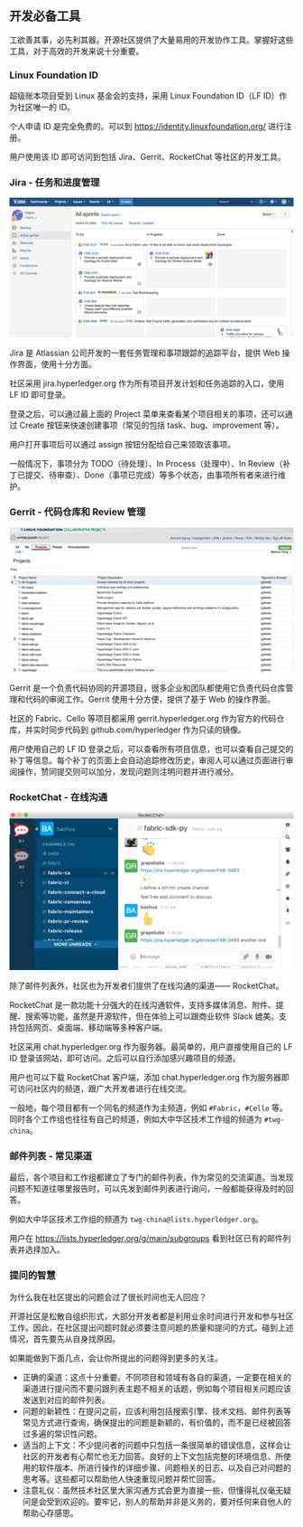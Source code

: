 ## 开发必备工具

工欲善其事，必先利其器。开源社区提供了大量易用的开发协作工具。掌握好这些工具，对于高效的开发来说十分重要。

### Linux Foundation ID

超级账本项目受到 Linux 基金会的支持，采用 Linux Foundation ID（LF ID）作为社区唯一的 ID。

个人申请 ID 是完全免费的。可以到 https://identity.linuxfoundation.org/ 进行注册。

用户使用该 ID 即可访问到包括 Jira、Gerrit、RocketChat 等社区的开发工具。

### Jira - 任务和进度管理

![Jira 任务管理](_images/jira.png)

Jira 是 Atlassian 公司开发的一套任务管理和事项跟踪的追踪平台，提供 Web 操作界面，使用十分方面。

社区采用 jira.hyperledger.org 作为所有项目开发计划和任务追踪的入口，使用 LF ID 即可登录。

登录之后，可以通过最上面的 Project 菜单来查看某个项目相关的事项，还可以通过 Create 按钮来快速创建事项（常见的包括 task、bug、improvement 等）。

用户打开事项后可以通过 assign 按钮分配给自己来领取该事项。

一般情况下，事项分为 TODO（待处理）、In Process（处理中）、In Review（补丁已提交、待审查）、Done（事项已完成）等多个状态，由事项所有者来进行维护。

### Gerrit - 代码仓库和 Review 管理

![Gerrit 代码仓库管理](_images/gerrit.png)

Gerrit 是一个负责代码协同的开源项目，很多企业和团队都使用它负责代码仓库管理和代码的审阅工作。Gerrit 使用十分方便，提供了基于 Web 的操作界面。

社区的 Fabric、Cello 等项目都采用 gerrit.hyperledger.org 作为官方的代码仓库，并实时同步代码到 github.com/hyperledger 作为只读的镜像。

用户使用自己的 LF ID 登录之后，可以查看所有项目信息，也可以查看自己提交的补丁等信息。每个补丁的页面上会自动追踪修改历史，审阅人可以通过页面进行审阅操作，赞同提交则可以加分，发现问题则注明问题并进行减分。

### RocketChat - 在线沟通

![RocketChat 在线沟通](_images/rocket_chat.png)

除了邮件列表外，社区也为开发者们提供了在线沟通的渠道—— RocketChat。

RocketChat 是一款功能十分强大的在线沟通软件，支持多媒体消息、附件、提醒、搜索等功能，虽然是开源软件，但在体验上可以跟商业软件 Slack 媲美。支持包括网页、桌面端、移动端等多种客户端。

社区采用 chat.hyperledger.org 作为服务器。最简单的，用户直接使用自己的 LF ID 登录该网站，即可访问。之后可以自行添加感兴趣项目的频道。

用户也可以下载 RocketChat 客户端，添加 chat.hyperledger.org 作为服务器即可访问社区内的频道，跟广大开发者进行在线交流。

一般地，每个项目都有一个同名的频道作为主频道，例如 `#Fabric`，`#Cello` 等。同时各个工作组也往往有自己的频道，例如大中华区技术工作组的频道为 `#twg-china`。

### 邮件列表 - 常见渠道

最后，各个项目和工作组都建立了专门的邮件列表，作为常见的交流渠道。当发现问题不知道往哪里报告时，可以先发到邮件列表进行询问，一般都能获得及时的回答。

例如大中华区技术工作组的频道为 `twg-china@lists.hyperledger.org`。

用户在 https://lists.hyperledger.org/g/main/subgroups 看到社区已有的邮件列表并选择加入。

### 提问的智慧

为什么我在社区提出的问题会过了很长时间也无人回应？

开源社区是松散自组织形式，大部分开发者都是利用业余时间进行开发和参与社区工作。因此，在社区提出问题时就必须要注意问题的质量和提问的方式。碰到上述情况，首先要先从自身找原因。

如果能做到下面几点，会让你所提出的问题得到更多的关注。

* 正确的渠道：这点十分重要。不同项目和领域有各自的渠道，一定要在相关的渠道进行提问而不要问跟列表主题不相关的话题，例如每个项目相关问题应该发送到对应的邮件列表。
* 问题的新颖性：在提问之前，应该利用包括搜索引擎、技术文档、邮件列表等常见方式进行查询，确保提出的问题是新颖的，有价值的，而不是已经被回答过多遍的常识性问题。
* 适当的上下文：不少提问者的问题中只包括一条很简单的错误信息，这样会让社区的开发者有心帮忙也无力回答。良好的上下文包括完整的环境信息、所使用的软件版本、所进行操作的详细步骤、问题相关的日志、以及自己对问题的思考等。这些都可以帮助他人快速重现问题并帮忙回答。
* 注意礼仪：虽然技术社区里大家沟通方式会更为直接一些，但懂得礼仪毫无疑问是会受到欢迎的。要牢记，别人的帮助并非是义务的，要对任何来自他人的帮助心存感恩。


